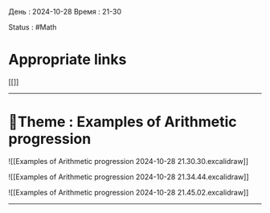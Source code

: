 День : 2024-10-28 
Время : 21-30

Status : #Math  


# Appropriate links
[[]]

---

# 📏Theme : Examples of Arithmetic progression


![[Examples of Arithmetic progression 2024-10-28 21.30.30.excalidraw]]

![[Examples of Arithmetic progression 2024-10-28 21.34.44.excalidraw]]

![[Examples of Arithmetic progression 2024-10-28 21.45.02.excalidraw]]


---

